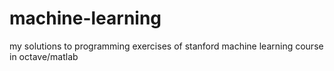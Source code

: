 # machine-learning
my solutions to programming exercises of stanford machine learning course in octave/matlab
